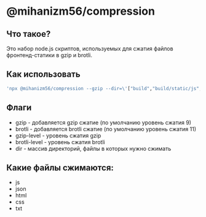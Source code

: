 # @mihanizm56/compression
## Что такое?
Это набор node.js скриптов, используемых для сжатия файлов фронтенд-статики в gzip и brotli.

## Как использовать
```bash
'npx @mihanizm56/compression --gzip --dir=\'["build","build/static/js", "build/static/css", "build/_assets"]\' --brotli'
```

## Флаги
 - gzip - добавляется gzip сжатие (по умолчанию уровень сжатия 9)
 - brotli - добавляется brotli сжатие (по умолчанию уровень сжатия 11)
 - gzip-level - уровень сжатия gzip
 - brotli-level - уровень сжатия brotli
 - dir - массив директорий, файлы в которых нужно сжимать

 ## Какие файлы сжимаются:
 - js
 - json
 - html
 - css
 - txt
